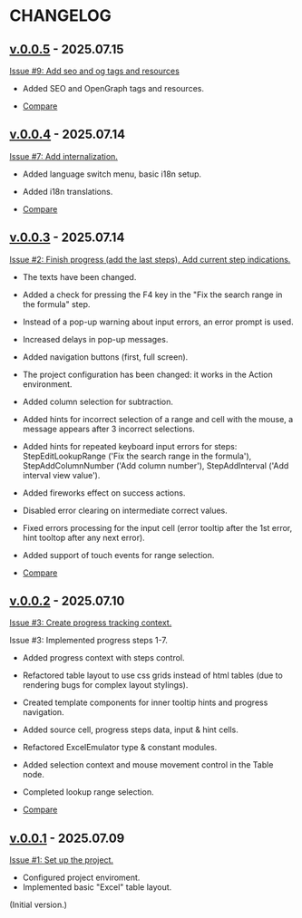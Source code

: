 <!--
 @since 2025.07.08
 @changed 2025.07.15, 00:08
-->

# CHANGELOG

## [v.0.0.5](https://github.com/lilliputten/action-excel-vlookup-emulator/releases/tag/v.0.0.5) - 2025.07.15

[Issue #9: Add seo and og tags and resources](https://github.com/lilliputten/action-excel-vlookup-emulator/issues/9)

- Added SEO and OpenGraph tags and resources.

- [Compare](https://github.com/lilliputten/action-excel-vlookup-emulator/compare/v.0.0.4...v.0.0.5)

## [v.0.0.4](https://github.com/lilliputten/action-excel-vlookup-emulator/releases/tag/v.0.0.4) - 2025.07.14

[Issue #7: Add internalization.](https://github.com/lilliputten/action-excel-vlookup-emulator/issues/2)

- Added language switch menu, basic i18n setup.
- Added i18n translations.

- [Compare](https://github.com/lilliputten/action-excel-vlookup-emulator/compare/v.0.0.3...v.0.0.4)

## [v.0.0.3](https://github.com/lilliputten/action-excel-vlookup-emulator/releases/tag/v.0.0.3) - 2025.07.14

[Issue #2: Finish progress (add the last steps). Add current step indications.](https://github.com/lilliputten/action-excel-vlookup-emulator/issues/2)

- The texts have been changed.
- Added a check for pressing the F4 key in the "Fix the search range in the formula" step.
- Instead of a pop-up warning about input errors, an error prompt is used.
- Increased delays in pop-up messages.
- Added navigation buttons (first, full screen).
- The project configuration has been changed: it works in the Action environment.
- Added column selection for subtraction.
- Added hints for incorrect selection of a range and cell with the mouse, a message appears after 3 incorrect selections.
- Added hints for repeated keyboard input errors for steps: StepEditLookupRange ('Fix the search range in the formula'), StepAddColumnNumber ('Add column number'), StepAddInterval ('Add interval view value').
- Added fireworks effect on success actions.
- Disabled error clearing on intermediate correct values.
- Fixed errors processing for the input cell (error tooltip after the 1st error, hint tooltop after any next error).
- Added support of touch events for range selection.

- [Compare](https://github.com/lilliputten/action-excel-vlookup-emulator/compare/v.0.0.2...v.0.0.3)

## [v.0.0.2](https://github.com/lilliputten/action-excel-vlookup-emulator/releases/tag/v.0.0.2) - 2025.07.10

[Issue #3: Create progress tracking context.](https://github.com/lilliputten/action-excel-vlookup-emulator/issues/3)

Issue #3: Implemented progress steps 1-7.

- Added progress context with steps control.
- Refactored table layout to use css grids instead of html tables (due to rendering bugs for complex layout stylings).
- Created template components for inner tooltip hints and progress navigation.
- Added source cell, progress steps data, input & hint cells.
- Refactored ExcelEmulator type & constant modules.
- Added selection context and mouse movement control in the Table node.
- Completed lookup range selection.

- [Compare](https://github.com/lilliputten/action-excel-vlookup-emulator/compare/v.0.0.1...v.0.0.2)

## [v.0.0.1](https://github.com/lilliputten/action-excel-vlookup-emulator/releases/tag/v.0.0.1) - 2025.07.09

[Issue #1: Set up the project.](https://github.com/lilliputten/action-excel-vlookup-emulator/issues/1)

- Configured project enviroment.
- Implemented basic "Excel" table layout.

(Initial version.)
